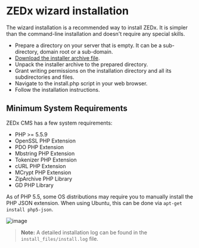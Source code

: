 # ZEDx wizard installation

The wizard installation is a recommended way to install ZEDx. It is simpler than the command-line installation and doesn't require any special skills.

- Prepare a directory on your server that is empty. It can be a sub-directory, domain root or a sub-domain.
- [Download the installer archive file](https://github.com/zedx/installer/archive/master.zip).
- Unpack the installer archive to the prepared directory.
- Grant writing permissions on the installation directory and all its subdirectories and files.
- Navigate to the install.php script in your web browser.
- Follow the installation instructions.

## Minimum System Requirements

ZEDx CMS has a few system requirements:

* PHP >= 5.5.9
* OpenSSL PHP Extension
* PDO PHP Extension
* Mbstring PHP Extension
* Tokenizer PHP Extension
* cURL PHP Extension
* MCrypt PHP Extension
* ZipArchive PHP Library
* GD PHP Library

As of PHP 5.5, some OS distributions may require you to manually install the PHP JSON extension.
When using Ubuntu, this can be done via ``apt-get install php5-json``.


![image](https://github.com/zedx/docs/blob/master/images/wizard-installer.png?raw=true)

> **Note:** A detailed installation log can be found in the `install_files/install.log` file.
